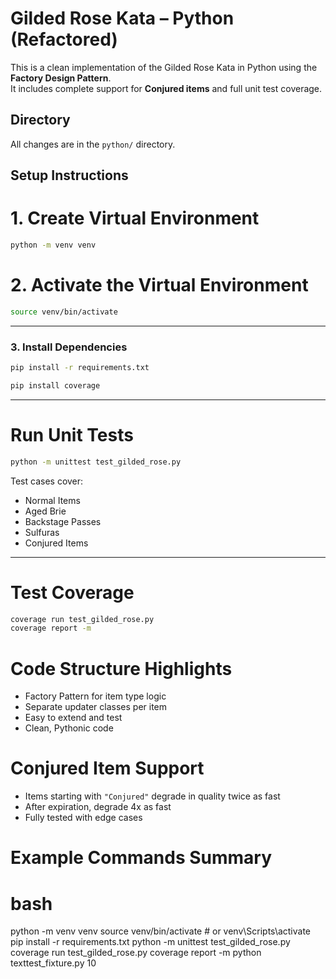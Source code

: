 # Gilded Rose Kata – Python (Refactored)

This is a clean implementation of the Gilded Rose Kata in Python using the **Factory Design Pattern**.  
It includes complete support for **Conjured items** and full unit test coverage.

##  Directory

All changes are in the `python/` directory.


##  Setup Instructions

# 1. Create Virtual Environment

```bash
python -m venv venv
```

# 2. Activate the Virtual Environment

  ```bash
  source venv/bin/activate
  ```

---

### 3. Install Dependencies

```bash
pip install -r requirements.txt
```


```bash
pip install coverage
```

---

# Run Unit Tests

```bash
python -m unittest test_gilded_rose.py
```

Test cases cover:
- Normal Items
- Aged Brie
- Backstage Passes
- Sulfuras
- Conjured Items

---

# Test Coverage

```bash
coverage run test_gilded_rose.py
coverage report -m
```


# Code Structure Highlights

- Factory Pattern for item type logic
- Separate updater classes per item
- Easy to extend and test
- Clean, Pythonic code



# Conjured Item Support

- Items starting with `"Conjured"` degrade in quality twice as fast
- After expiration, degrade 4x as fast
- Fully tested with edge cases



# Example Commands Summary

# bash

python -m venv venv
source venv/bin/activate        # or venv\Scripts\activate
pip install -r requirements.txt
python -m unittest test_gilded_rose.py
coverage run test_gilded_rose.py
coverage report -m
python texttest_fixture.py 10


